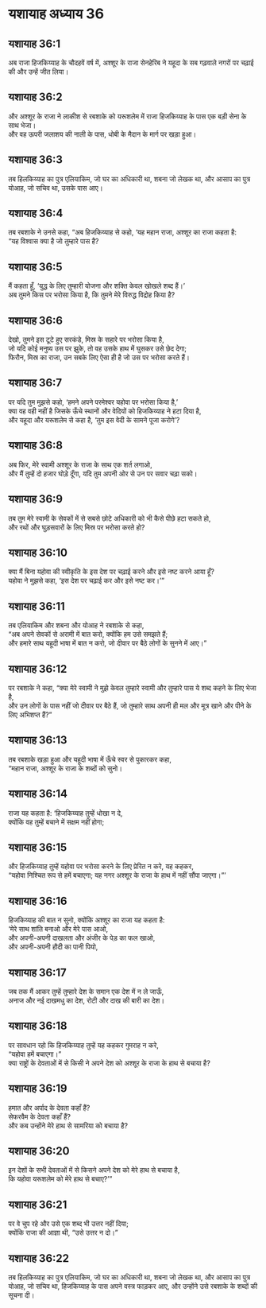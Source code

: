 # यशायाह अध्याय 36

## यशायाह 36:1  
अब राजा हिजकिय्याह के चौदहवें वर्ष में, अश्शूर के राजा सेनहेरिब ने यहूदा के सब गढ़वाले नगरों पर चढ़ाई की और उन्हें जीत लिया।

## यशायाह 36:2  
और अश्शूर के राजा ने लाकीश से रबशाके को यरूशलेम में राजा हिजकिय्याह के पास एक बड़ी सेना के साथ भेजा।  
और वह ऊपरी जलाशय की नाली के पास, धोबी के मैदान के मार्ग पर खड़ा हुआ।

## यशायाह 36:3  
तब हिलकिय्याह का पुत्र एलियाकिम, जो घर का अधिकारी था, शबना जो लेखक था, और आसाप का पुत्र योआह, जो सचिव था, उसके पास आए।

## यशायाह 36:4  
तब रबशाके ने उनसे कहा, “अब हिजकिय्याह से कहो, ‘यह महान राजा, अश्शूर का राजा कहता है:  
“यह विश्वास क्या है जो तुम्हारे पास है?

## यशायाह 36:5  
मैं कहता हूँ, ‘युद्ध के लिए तुम्हारी योजना और शक्ति केवल खोखले शब्द हैं।’  
अब तुमने किस पर भरोसा किया है, कि तुमने मेरे विरुद्ध विद्रोह किया है?

## यशायाह 36:6  
देखो, तुमने इस टूटे हुए सरकंडे, मिस्र के सहारे पर भरोसा किया है,  
जो यदि कोई मनुष्य उस पर झुके, तो वह उसके हाथ में घुसकर उसे छेद देगा;  
फिरौन, मिस्र का राजा, उन सबके लिए ऐसा ही है जो उस पर भरोसा करते हैं।

## यशायाह 36:7  
पर यदि तुम मुझसे कहो, ‘हमने अपने परमेश्वर यहोवा पर भरोसा किया है,’  
क्या वह वही नहीं है जिसके ऊँचे स्थानों और वेदियों को हिजकिय्याह ने हटा दिया है,  
और यहूदा और यरूशलेम से कहा है, ‘तुम इस वेदी के सामने पूजा करोगे’?

## यशायाह 36:8  
अब फिर, मेरे स्वामी अश्शूर के राजा के साथ एक शर्त लगाओ,  
और मैं तुम्हें दो हजार घोड़े दूँगा, यदि तुम अपनी ओर से उन पर सवार चढ़ा सको।

## यशायाह 36:9  
तब तुम मेरे स्वामी के सेवकों में से सबसे छोटे अधिकारी को भी कैसे पीछे हटा सकते हो,  
और रथों और घुड़सवारों के लिए मिस्र पर भरोसा करते हो?

## यशायाह 36:10  
क्या मैं बिना यहोवा की स्वीकृति के इस देश पर चढ़ाई करने और इसे नष्ट करने आया हूँ?  
यहोवा ने मुझसे कहा, ‘इस देश पर चढ़ाई कर और इसे नष्ट कर।’”

## यशायाह 36:11  
तब एलियाकिम और शबना और योआह ने रबशाके से कहा,  
“अब अपने सेवकों से अरामी में बात करो, क्योंकि हम उसे समझते हैं;  
और हमारे साथ यहूदी भाषा में बात न करो, जो दीवार पर बैठे लोगों के सुनने में आए।”

## यशायाह 36:12  
पर रबशाके ने कहा, “क्या मेरे स्वामी ने मुझे केवल तुम्हारे स्वामी और तुम्हारे पास ये शब्द कहने के लिए भेजा है,  
और उन लोगों के पास नहीं जो दीवार पर बैठे हैं, जो तुम्हारे साथ अपनी ही मल और मूत्र खाने और पीने के लिए अभिशप्त हैं?”

## यशायाह 36:13  
तब रबशाके खड़ा हुआ और यहूदी भाषा में ऊँचे स्वर से पुकारकर कहा,  
“महान राजा, अश्शूर के राजा के शब्दों को सुनो।

## यशायाह 36:14  
राजा यह कहता है: ‘हिजकिय्याह तुम्हें धोखा न दे,  
क्योंकि वह तुम्हें बचाने में सक्षम नहीं होगा;

## यशायाह 36:15  
और हिजकिय्याह तुम्हें यहोवा पर भरोसा करने के लिए प्रेरित न करे, यह कहकर,  
“यहोवा निश्चित रूप से हमें बचाएगा; यह नगर अश्शूर के राजा के हाथ में नहीं सौंपा जाएगा।”’

## यशायाह 36:16  
हिजकिय्याह की बात न सुनो, क्योंकि अश्शूर का राजा यह कहता है:  
‘मेरे साथ शांति बनाओ और मेरे पास आओ,  
और अपनी-अपनी दाखलता और अंजीर के पेड़ का फल खाओ,  
और अपनी-अपनी हौदी का पानी पियो,

## यशायाह 36:17  
जब तक मैं आकर तुम्हें तुम्हारे देश के समान एक देश में न ले जाऊँ,  
अनाज और नई दाखमधु का देश, रोटी और दाख की बारी का देश।

## यशायाह 36:18  
पर सावधान रहो कि हिजकिय्याह तुम्हें यह कहकर गुमराह न करे,  
“यहोवा हमें बचाएगा।”  
क्या राष्ट्रों के देवताओं में से किसी ने अपने देश को अश्शूर के राजा के हाथ से बचाया है?

## यशायाह 36:19  
हमात और अर्पाद के देवता कहाँ हैं?  
सेफरवैम के देवता कहाँ हैं?  
और कब उन्होंने मेरे हाथ से सामरिया को बचाया है?

## यशायाह 36:20  
इन देशों के सभी देवताओं में से किसने अपने देश को मेरे हाथ से बचाया है,  
कि यहोवा यरूशलेम को मेरे हाथ से बचाए?’”

## यशायाह 36:21  
पर वे चुप रहे और उसे एक शब्द भी उत्तर नहीं दिया;  
क्योंकि राजा की आज्ञा थी, “उसे उत्तर न दो।”

## यशायाह 36:22  
तब हिलकिय्याह का पुत्र एलियाकिम, जो घर का अधिकारी था, शबना जो लेखक था, और आसाप का पुत्र योआह, जो सचिव था, हिजकिय्याह के पास अपने वस्त्र फाड़कर आए, और उन्होंने उसे रबशाके के शब्दों की सूचना दी।
